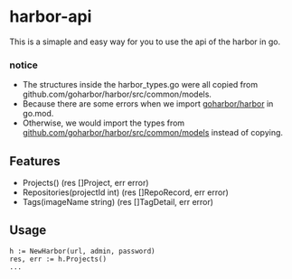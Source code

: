 # harbor-api

This is a simaple and easy way for you to use the api of the harbor in go.

### notice
* The structures inside the harbor_types.go were all copied from github.com/goharbor/harbor/src/common/models.
* Because there are some errors when we import [goharbor/harbor](https://github.com/goharbor/harbor/tree/master/src) in go.mod. 
* Otherwise, we would import the types from [github.com/goharbor/harbor/src/common/models](https://github.com/goharbor/harbor/tree/master/src/common/models) instead of copying.


## Features
*	Projects() (res []Project, err error)
*   Repositories(projectId int) (res []RepoRecord, err error)
*   Tags(imageName string) (res []TagDetail, err error)

## Usage
```
h := NewHarbor(url, admin, password)
res, err := h.Projects()
...
```
